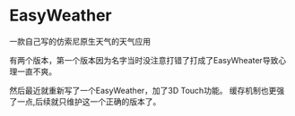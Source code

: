 # EasyWeather

一款自己写的仿索尼原生天气的天气应用

有两个版本，第一个版本因为名字当时没注意打错了打成了EasyWheater导致心理一直不爽。

然后最近就重新写了一个EasyWeather，加了3D Touch功能。
缓存机制也更强了一点,后续就只维护这一个正确的版本了。


